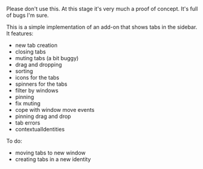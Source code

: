 Please don't use this. At this stage it's very much a proof of concept. It's full of bugs I'm sure.

This is a simple implementation of an add-on that shows tabs in the sidebar. It features:

* new tab creation
* closing tabs
* muting tabs (a bit buggy)
* drag and dropping
* sorting
* icons for the tabs
* spinners for the tabs
* filter by windows
* pinning
* fix muting
* cope with window move events
* pinning drag and drop
* tab errors
* contextualIdentities

To do:

* moving tabs to new window
* creating tabs in a new identity
